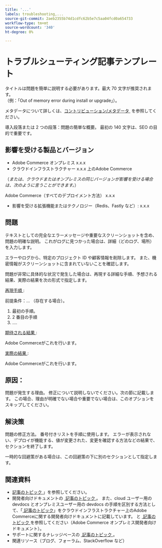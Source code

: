 ```yaml
---
title: '...'
labels: troubleshooting,...
source-git-commit: 2aeb2355b74d1cdfc62b5e7c5aa04fcd0a654733
workflow-type: tm+mt
source-wordcount: '340'
ht-degree: 0%

---
```



# トラブルシューティング記事テンプレート

タイトルは問題を簡単に説明する必要があります。最大 70 文字が推奨されます。<br/>
（例：「Out of memory error during install or upgrade」）。

メタデータについて詳しくは、[&#x200B; コントリビューション/メタデータ &#x200B;](../../CONTRIBUTING.md#metadata) を参照してください。

導入段落または 2 つの段落：問題の簡単な概要。 最初の 140 文字は、SEO の目的で重要です。

## 影響を受ける製品とバージョン

* Adobe Commerce オンプレミス x.x.x
* クラウドインフラストラクチャー x.x.x 上のAdobe Commerce

（*または、クラウドまたはオンプレミスの同じバージョンが影響を受ける場合は、次のように言うことができます。*）

Adobe Commerce（すべてのデプロイメント方法） x.x.x

* 影響を受ける拡張機能またはテクノロジー（Redis、Fastly など）: x.x.x

## 問題

テキストとしての完全なエラーメッセージや重要なスクリーンショットを含め、問題の明確な説明。
これがログに見つかった場合は、詳細（どのログ、場所）を入力します。

エラーやログから、特定のプロジェクト ID や顧客情報を削除します。 また、機密情報がスクリーンショットに含まれていないことを確認します。

問題が非常に具体的な状況で発生した場合は、再現する詳細な手順、予想される結果、実際の結果を次の形式で指定します。

<u> 再現手順 </u>:

前提条件：... （存在する場合）。

1. 最初の手順。
1. 2 番目の手順
1. ....

<u> 期待される結果 </u>:

Adobe Commerceがこれを行います。

<u> 実際の結果 </u>:

Adobe Commerceがこれを行います。

## 原因：

問題が発生する理由。 修正について説明しないでください。次の節に記載します。 この場合、理由が明確でない場合や重要でない場合は、このオプションをスキップしてください。

## 解決策

問題の修正方法。 番号付きリストを手順に使用します。
エラーが表示されない、デプロイが機能する、値が変更された、変更を確認する方法などの結果で、セクションを終了します。

一時的な回避策がある場合は、この回避策の下に別のセクションとして指定します。

## 関連資料

* [&#x200B; 記事のトピック &#x200B;](https://experienceleague.adobe.com/ja/docs/commerce-admin/user-guides/home)」を参照してください。
* 開発者向けドキュメントの [&#x200B; 記事のトピック &#x200B;](https://developer.adobe.com/commerce/docs/)。 また、cloud ユーザー用の devdocs とオンプレミスユーザー用の devdocs の手順を区別する方法として、「[&#x200B; 記事のトピック &#x200B;](https://developer.adobe.com/commerce/docs/)」をクラウドインフラストラクチャー上のAdobe Commerceに関する開発者向けドキュメントに記載しています。 と [&#x200B; 記事のトピック &#x200B;](https://developer.adobe.com/commerce/docs/) を参照してください（Adobe Commerce オンプレミス開発者向けドキュメント）。
* サポートに関するナレッジベースの [&#x200B; 記事のトピック &#x200B;](https://support.magento.com/hc/en-us)。
* 関連リソース（ブログ、フォーラム、StackOverflow など）
